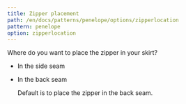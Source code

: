 ```yaml
---
title: Zipper placement
path: /en/docs/patterns/penelope/options/zipperlocation
pattern: penelope
option: zipperlocation
---
```


Where do you want to place the zipper in your skirt?

- In the side seam
- In the back seam
    
    Default is to place the zipper in the back seam.